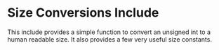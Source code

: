 # Size Conversions Include
This include provides a simple function to convert an unsigned int to a human readable size. It also provides a few very useful size constants.
